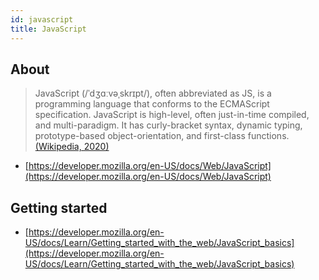 ```yaml
---
id: javascript
title: JavaScript
---
```


## About

> JavaScript (/ˈdʒɑːvəˌskrɪpt/), often abbreviated as JS, is a programming language that conforms to the ECMAScript specification. JavaScript is high-level, often just-in-time compiled, and multi-paradigm. It has curly-bracket syntax, dynamic typing, prototype-based object-orientation, and first-class functions.
> [(Wikipedia, 2020)](https://en.wikipedia.org/wiki/JavaScript)

- [https://developer.mozilla.org/en-US/docs/Web/JavaScript](https://developer.mozilla.org/en-US/docs/Web/JavaScript)

## Getting started

- [https://developer.mozilla.org/en-US/docs/Learn/Getting_started_with_the_web/JavaScript_basics](https://developer.mozilla.org/en-US/docs/Learn/Getting_started_with_the_web/JavaScript_basics)
